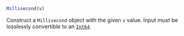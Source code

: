 ```julia
Millisecond(v)
```

Construct a `Millisecond` object with the given `v` value. Input must be losslessly convertible to an [`Int64`](@ref).
